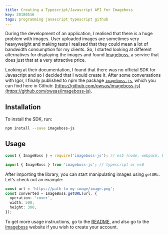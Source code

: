 ```yaml
---
title: Creating a Typescript/Javascript API for Imageboss
key: 20180516
tags: programming javascript typescript github
---
```


During the development of an application, I realised that there is a huge problem with images. User uploaded images are sometimes very heavyweight and making tests I realised that they could mean a lot of bandwidth consumption for my clients. So, I started looking at different alternatives for displaying the images and found [Imageboss](https://imageboss.me/), a service that does just that at a very attractive price.

Looking at their documentation, I found that there was no official SDK for Javascript and so I decided that I would create it. After some conversations with Igor, I finally published to npm the package [`imageboss-js`](https://www.npmjs.com/package/imageboss-js), which you can find here in Github: [https://github.com/owsas/imageboss-js](https://github.com/owsas/imageboss-js).

## Installation

To install the SDK, run:

```sh
npm install --save imageboss-js
```

## Usage

```js
const { ImageBoss } = require('imageboss-js'); // es5 (node, webpack, browserify, rollup...)

import { ImageBoss } from 'imageboss-js'; // typescript or es6
```

After importing the library, you can start manipulating images using `getURL`. Let's check out an example:

```ts
const url = 'https://path-to-my-image/image.png';
const converted = ImageBoss.getURL(url, {
  operation: 'cover',
  width: 500,
  height: 300,
});
```

To get more usage instructions, go to the [README](https://github.com/owsas/imageboss-js), and also go to the [Imageboss](https://imageboss.me/) website if you wish to create your account.
